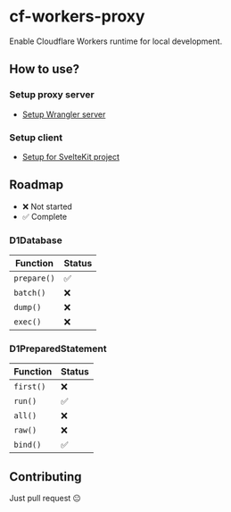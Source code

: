 # cf-workers-proxy

Enable Cloudflare Workers runtime for local development.

## How to use?

### Setup proxy server

- [Setup Wrangler server](docs/server.md)

### Setup client

- [Setup for SvelteKit project](docs/sveltekit.md)

## Roadmap

- ❌ Not started
- ✅ Complete

### D1Database

| Function    | Status |
| ----------- | ------ |
| `prepare()` | ✅     |
| `batch()`   | ❌     |
| `dump()`    | ❌     |
| `exec()`    | ❌     |

### D1PreparedStatement

| Function  | Status |
| --------- | ------ |
| `first()` | ❌     |
| `run()`   | ✅     |
| `all()`   | ❌     |
| `raw()`   | ❌     |
| `bind()`  | ✅     |

## Contributing

Just pull request 😐
